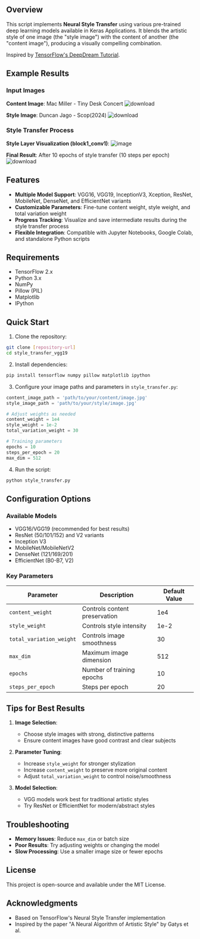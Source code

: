 ## Overview

This script implements **Neural Style Transfer** using various pre-trained deep learning models available in Keras Applications. It blends the artistic style of one image (the "style image") with the content of another (the "content image"), producing a visually compelling combination.

Inspired by [TensorFlow's DeepDream Tutorial](https://www.tensorflow.org/tutorials/generative/deepdream).

## Example Results

### Input Images

**Content Image**: Mac Miller - Tiny Desk Concert
![download](https://github.com/user-attachments/assets/6bb0cc87-bf54-420b-9003-34360ff28df8)

**Style Image**: Duncan Jago - Scop(2024)
![download](https://github.com/user-attachments/assets/0cf27a84-999d-4b6c-b736-299ffce4015c)

### Style Transfer Process

**Style Layer Visualization (block1_conv1)**:
![image](https://github.com/user-attachments/assets/c8e9de43-1a23-49fb-861b-90f53ab5100b)

**Final Result**:
After 10 epochs of style transfer (10 steps per epoch)
![download](https://github.com/user-attachments/assets/26ec3519-34c5-40fd-a478-7a8833ecddd9)

## Features

- **Multiple Model Support**: VGG16, VGG19, InceptionV3, Xception, ResNet, MobileNet, DenseNet, and EfficientNet variants
- **Customizable Parameters**: Fine-tune content weight, style weight, and total variation weight
- **Progress Tracking**: Visualize and save intermediate results during the style transfer process
- **Flexible Integration**: Compatible with Jupyter Notebooks, Google Colab, and standalone Python scripts

## Requirements

- TensorFlow 2.x
- Python 3.x
- NumPy
- Pillow (PIL)
- Matplotlib
- IPython

## Quick Start

1. Clone the repository:
```bash
git clone [repository-url]
cd style_transfer_vgg19
```

2. Install dependencies:
```bash
pip install tensorflow numpy pillow matplotlib ipython
```

3. Configure your image paths and parameters in `style_transfer.py`:
```python
content_image_path = 'path/to/your/content/image.jpg'
style_image_path = 'path/to/your/style/image.jpg'

# Adjust weights as needed
content_weight = 1e4
style_weight = 1e-2
total_variation_weight = 30

# Training parameters
epochs = 10
steps_per_epoch = 20
max_dim = 512
```

4. Run the script:
```bash
python style_transfer.py
```

## Configuration Options

### Available Models
- VGG16/VGG19 (recommended for best results)
- ResNet (50/101/152) and V2 variants
- Inception V3
- MobileNet/MobileNetV2
- DenseNet (121/169/201)
- EfficientNet (B0-B7, V2)

### Key Parameters

| Parameter | Description | Default Value |
|-----------|-------------|---------------|
| `content_weight` | Controls content preservation | 1e4 |
| `style_weight` | Controls style intensity | 1e-2 |
| `total_variation_weight` | Controls image smoothness | 30 |
| `max_dim` | Maximum image dimension | 512 |
| `epochs` | Number of training epochs | 10 |
| `steps_per_epoch` | Steps per epoch | 20 |

## Tips for Best Results

1. **Image Selection**:
   - Choose style images with strong, distinctive patterns
   - Ensure content images have good contrast and clear subjects

2. **Parameter Tuning**:
   - Increase `style_weight` for stronger stylization
   - Increase `content_weight` to preserve more original content
   - Adjust `total_variation_weight` to control noise/smoothness

3. **Model Selection**:
   - VGG models work best for traditional artistic styles
   - Try ResNet or EfficientNet for modern/abstract styles

## Troubleshooting

- **Memory Issues**: Reduce `max_dim` or batch size
- **Poor Results**: Try adjusting weights or changing the model
- **Slow Processing**: Use a smaller image size or fewer epochs

## License

This project is open-source and available under the MIT License.

## Acknowledgments

- Based on TensorFlow's Neural Style Transfer implementation
- Inspired by the paper "A Neural Algorithm of Artistic Style" by Gatys et al.

